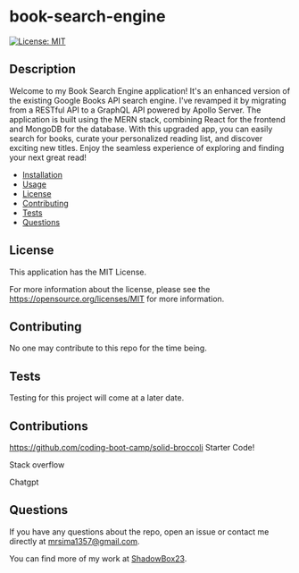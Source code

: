 # book-search-engine
 [![License: MIT](https://img.shields.io/badge/License-MIT-yellow.svg)](https://opensource.org/licenses/MIT)
  ## Description
  Welcome to my Book Search Engine application! It's an enhanced version of the existing Google Books API search engine. I've revamped it by migrating from a RESTful API to a GraphQL API powered by Apollo Server. The application is built using the MERN stack, combining React for the frontend and MongoDB for the database. With this upgraded app, you can easily search for books, curate your personalized reading list, and discover exciting new titles. Enjoy the seamless experience of exploring and finding your next great read!
  * [Installation](#installation)
  * [Usage](#usage)
  * [License](#license)
  * [Contributing](#contributing)
  * [Tests](#tests)
  * [Questions](#questions)

  ## License
  This application has the MIT License.

  For more information about the license, please see the https://opensource.org/licenses/MIT for more information.

  ## Contributing
  No one may contribute to this repo for the time being.

  ## Tests
  Testing for this project will come at a later date. 

  ## Contributions
  https://github.com/coding-boot-camp/solid-broccoli Starter Code!

  Stack overflow
  
  Chatgpt

  ## Questions
  If you have any questions about the repo, open an issue or contact me directly at mrsima1357@gmail.com.
  
  You can find more of my work at [ShadowBox23](https://github.com/ShadowBox23).
